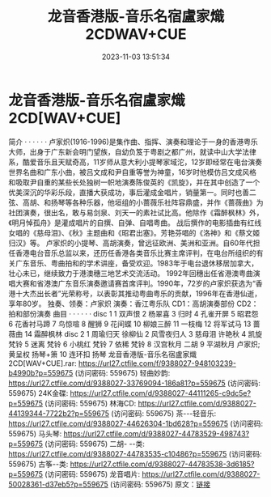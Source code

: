 ﻿---
title: 龙音香港版-音乐名宿盧家熾2CDWAV+CUE
date: 2023-11-03 13:51:34
categories: WAV车载音乐、镜像
tags: 华语中文
---
# 龙音香港版-音乐名宿盧家熾2CD[WAV+CUE]

简介
· · · · · ·
卢家炽(1916-1996)是集作曲、指挥、演奏和理论于一身的香港粤乐大师，出身于广东新会明门望族，自幼负笈于粤剧之都广州，就读中山大学法律系，酷爱音乐且天赋奇高，11岁师从意大利小提琴家域沱，12岁即经常在电台演奏世界名曲和广东小曲，被吕文成和尹自重等誉为神童，16岁时他模仿吕文成风格和吸取尹自重的某些长处独树一帜地演奏陈俊英的《凯旋》，并在其中创造了一个优美深沉的华彩乐段，直播大获成功，事后灌成金唱片，销量第一。同时也善二弦、高胡、和扬琴等各种乐器，他垣组的小蔷薇乐社阵容鼎盛，并作《蔷薇曲》为社团演奏，很出名，敢与易剑泉、刘天一的素社试比高。他除作《霜醉枫林》外，《明月悼孤舟》是灌成唱片的自撰、自弹、自唱粤曲。
战后撰作的电影插曲有红线女唱的《慈母泪》、《秋》主题曲和《昭君出塞》。芳艳芬唱的《洛神》和《蔡文姬归汉》等。
卢家炽的小提琴、高胡演奏，曾远征欧洲、美洲和亚洲。自60年代担任香港电台音乐总监以来，还历任香港各类音乐比赛主席评判，在电台所组织的有关广东音乐、粤曲拍和的学术讲座，备受欢迎。1983年于电台退休移居加拿大，壮心未已，继续致力于港澳穗三地艺术交流活动。
1992年回穗出任省港澳粤曲演唱大赛和省港澳广东音乐演奏邀请赛首席评判。1990年，72岁的卢家炽获选为“香港十大杰出长者”光荣称号，以表彰其推动粤曲粤乐的贡献，1996年在香港仙逝，享年80岁。
独奏、领奏：卢家炽
演奏：香江粤乐队
CD1：高胡演奏部份
CD2：拍和部份演奏
曲目
· · · · · ·
disc 1
1 双声恨
2 杨翠喜
3 归时
4 孔雀开屏
5 昭君怨
6 花香衬马蹄
7 鸟惊喧
8 醒狮
9 花间蝶
10 柳娘三醉
11 一枝梅
12 将军试马
13 蔷薇曲
14 霜醉枫林
disc 2
1 周瑜归天 徐柳仙
2 风雪夜归人
3 慈母泪 许艳秋
4 凯旋 梵铃
5 迷离 梵铃
6 小桃红 梵铃
7 依稀 梵铃
8 汉宫秋月 二胡
9 平湖秋月 卢家炽;黄呈权 扬琴+箫
10 连环扣 扬琴
龙音香港版-音乐名宿盧家熾 2CD[WAV+CUE].rar: https://url27.ctfile.com/f/9388027-948103239-b4990b?p=559675
(访问密码: 559675)
轻曲妙韵: https://url27.ctfile.com/d/9388027-33769094-186a81?p=559675
(访问密码: 559675)
24K金碟: https://url27.ctfile.com/d/9388027-44111265-c9dc5e?p=559675
(访问密码: 559675)
林海CD: https://url27.ctfile.com/d/9388027-44139344-7722b2?p=559675
(访问密码: 559675)
茶---轻音乐: https://url27.ctfile.com/d/9388027-44626304-1bd628?p=559675
(访问密码: 559675)
马头琴: https://url27.ctfile.com/d/9388027-44783529-498743?p=559675
(访问密码: 559675)
二胡- --类: https://url27.ctfile.com/d/9388027-44783535-c10486?p=559675
(访问密码: 559675)
古筝--类: https://url27.ctfile.com/d/9388027-44783538-3d6185?p=559675
(访问密码: 559675)
龙音唱片: https://url27.ctfile.com/d/9388027-50028361-d37eb5?p=559675
(访问密码: 559675)
原文：[链接](https://blog.sina.com.cn/s/blog_1647c7e76010313py.html)